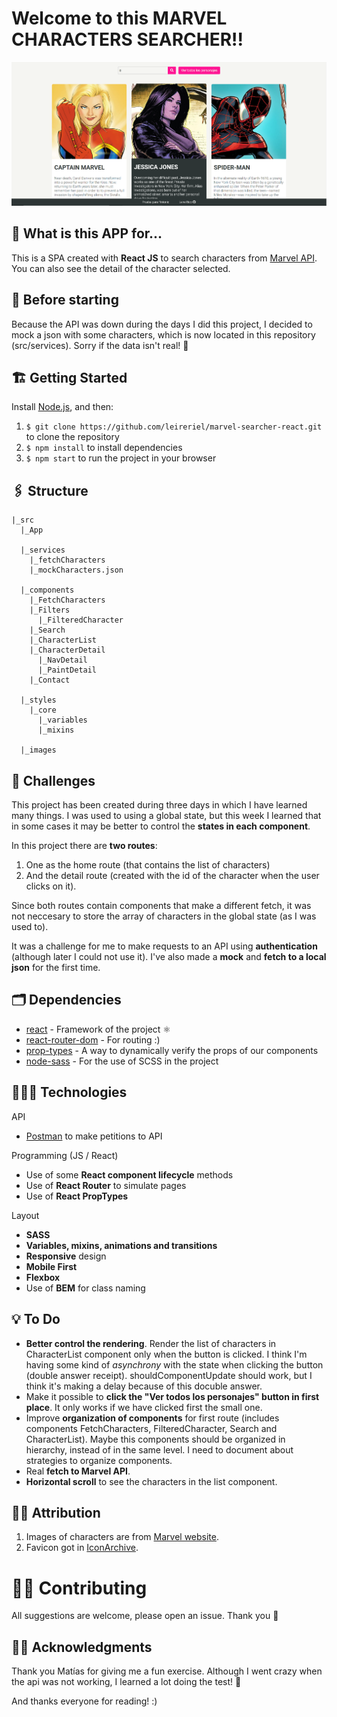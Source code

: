# Welcome to this MARVEL CHARACTERS SEARCHER!!

![Screenshot of app](./src/images/project_screenshot.PNG)

## 🤖 What is this APP for...
This is a SPA created with **React JS** to search characters from [Marvel API](https://developer.marvel.com/). You can also see the detail of the character selected.

## 👀 Before starting
Because the API was down during the days I did this project, I decided to mock a json with some characters, which is now located in this repository (src/services). Sorry if the data isn't real! 🙈

## 🏗 Getting Started
Install [Node.js](https://nodejs.org/), and then:
1. `$ git clone https://github.com/leireriel/marvel-searcher-react.git` to clone the repository
2. `$ npm install` to install dependencies 
3. `$ npm start` to run the project in your browser 

## 🖇 Structure
```
|_src
  |_App

  |_services
    |_fetchCharacters
    |_mockCharacters.json

  |_components
    |_FetchCharacters
    |_Filters
      |_FilteredCharacter
    |_Search
    |_CharacterList
    |_CharacterDetail
      |_NavDetail
      |_PaintDetail
    |_Contact
  
  |_styles
    |_core
      |_variables
      |_mixins

  |_images
```

## 💪 Challenges
This project has been created during three days in which I have learned many things.
I was used to using a global state, but this week I learned that in some cases it may be better to control the **states in each component**.

In this project there are **two routes**:
1. One as the home route (that contains the list of characters)
2. And the detail route (created with the id of the character when the user clicks on it).

Since both routes contain components that make a different fetch, it was not neccesary to store the array of characters in the global state (as I was used to).

It was a challenge for me to make requests to an API using **authentication** (although later I could not use it). I've also made a **mock** and **fetch to a local json** for the first time.

## 🗂 Dependencies
* [react](https://www.npmjs.com/package/react) - Framework of the project ⚛ 
* [react-router-dom](https://www.npmjs.com/package/react-router-dom) - For routing :)
* [prop-types](https://www.npmjs.com/package/prop-types) - A way to dynamically verify the props of our components
* [node-sass](https://www.npmjs.com/package/node-sass) - For the use of SCSS in the project

## 👩🏼‍💻 Technologies
API
* [Postman](https://www.getpostman.com/) to make petitions to API

Programming (JS / React)
* Use of some **React component lifecycle** methods
* Use of **React Router** to simulate pages
* Use of **React PropTypes**

Layout
* **SASS**
* **Variables, mixins, animations and transitions**
* **Responsive** design 
* **Mobile First**
* **Flexbox**
* Use of **BEM** for class naming

## 💡 To Do
* **Better control the rendering**. Render the list of characters in CharacterList component only when the button is clicked. I think I'm having some kind of *asynchrony* with the state when clicking the button (double answer receipt). shouldComponentUpdate should work, but I think it's making a delay because of this docuble answer.
* Make it possible to **click the "Ver todos los personajes" button in first place**. It only works if we have clicked first the small one.
* Improve **organization of components** for first route (includes components FetchCharacters, FilteredCharacter, Search and CharacterList). Maybe this components should be organized in hierarchy, instead of in the same level. I need to document about strategies to organize components.
* Real **fetch to Marvel API**.
* **Horizontal scroll** to see the characters in the list component.

## 👨‍🏫 Attribution
1. Images of characters are from [Marvel website](https://www.marvel.com/explore).
2. Favicon got in [IconArchive](http://www.iconarchive.com/show/ultrabuuf-icons-by-mattahan/Comics-Spiderwoman-icon.html).

# 🤜🤛 Contributing
All suggestions are welcome, please open an issue.
Thank you 💜

## 🙏🏿 Acknowledgments 
Thank you Matías for giving me a fun exercise. Although I went crazy when the api was not working, I learned a lot doing the test! 🤯

And thanks everyone for reading! :)
